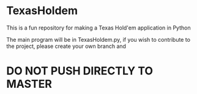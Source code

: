 # TexasHoldem
This is a fun repository for making a Texas Hold'em application in Python

The main program will be in TexasHoldem.py, if you wish to contribute to the project, please create your own branch and 
# DO NOT PUSH DIRECTLY TO MASTER
